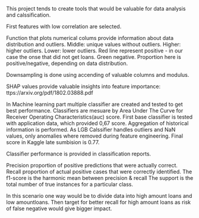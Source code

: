 This project tends to create tools that would be valuable for data analysis and calssification. 

First features with low correlation are selected.

Function that plots numerical colums provide information about data distribution and outliers.
Middle: unique values without outliers.
Higher: higher outliers.
Lower: lower outliers.
Red line represent positive - in our case the onse that did not get loans.
Green negative.
Proportion here is positive/negative, depending on data distribution.

Downsampling is done using accending of valuable columns and modulus.

SHAP values provide valuable insights into feature importance: ttps://arxiv.org/pdf/1802.03888.pdf



In Machine learning part multiple classifier are created and tested to get best performance.
Classifiers are mesuare by Area Under The Curve for Receiver Operating Characteristics(auc) score.
First base classifier is tested with application data, which provided 0,67 score.
Aggregation of historical information is performed.
As LGB Calssifier handles outliers and NaN values, only anomalies where removed during feature engineering.
Final score in Kaggle late sumbision is 0.77.


Classifier performance is provided in classification reports.

Precision proportion of positive predictions that were actually correct.
Recall proportion of actual positive cases that were correctly identified.
The f1-score is the harmonic mean between precision & recall
The support is the total number of true instances for a particular class.

In this scenario one way would be to divide data into high amount loans and low amountloans.
Then target for better recall for high amount loans as risk of false negative would give bigger impact.

